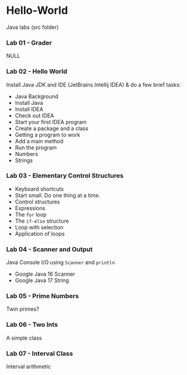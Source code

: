 # Hello-World
Java labs (src folder)

### Lab 01 - Grader
NULL

### Lab 02 - Hello World
Install Java JDK and IDE (JetBrains Intellij IDEA) & do a few brief tasks:

- Java Background
- Install Java
- Install IDEA
- Check out IDEA
- Start your first IDEA program
- Create a package and a class
- Getting a program to work
- Add a main method
- Run the program
- Numbers
- Strings

### Lab 03 - Elementary Control Structures

- Keyboard shortcuts
- Start small. Do one thing at a time.
- Control structures
- Expressions
- The `for` loop
- The `if-else` structure
- Loop with selection
- Application of loops

### Lab 04 - Scanner and Output
Java Console I/O using `Scanner` and `println`

- Google Java 16 Scanner
- Google Java 17 String

### Lab 05 - Prime Numbers
Twin primes?

### Lab 06 - Two Ints
A simple class

### Lab 07 - Interval Class
Interval arithmetic

